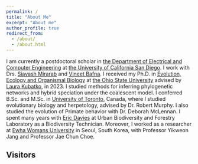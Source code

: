 ```yaml
---
permalink: /
title: "About Me"
excerpt: "About me"
author_profile: true
redirect_from: 
  - /about/
  - /about.html
---
```


<p>I am currently a postdoctoral scholar in <a href="https://ece.ucsd.edu">the Department of Electrical and Computer Engineering</a> at <a href="https://ucsd.edu">the University of California San Diego</a>. I work with Drs.  <a href="http://eceweb.ucsd.edu/~smirarab/">Siavash Mirarab</a> and  <a href="http://proteomics.ucsd.edu/vbafna/">Vineet Bafna</a>. I received my Ph.D. in <a href="https://eeob.osu.edu">Evolution, Ecology and Organismal Biology</a> at <a href="https://www.osu.edu">the Ohio State University</a> advised by <a href="https://www.asc.ohio-state.edu/kubatko.2/">Laura Kubatko</a>, in 2023. I studied methods for inferring phylogenetic networks and hybrid speciation under the coalescent model. I conferred B.Sc. and M.Sc. in <a href="https://www.utoronto.ca">University of Toronto</a>, Canada, where I studied evolutionary biology and herpetology, advised by Dr. Robert Murphy. I also studied the evolution of Primate behavior with Dr. Deborah McLennan. I spent many years with <a href="http://ericdavies.ca">Eric Davies</a> at Urban Biodiversity and Forestry Laboratory as a Biodiversity Technician. Moreover, I worked as a researcher at <a href="http://www.ewha.ac.kr">Ewha Womans University</a> in Seoul, South Korea, with Professor Yikweon Jang and Professor Jae Chun Choe. </p>


## Visitors

<p style="text-align:left"><script type="text/javascript" src="//rf.revolvermaps.com/0/0/6.js?i=5f7qb9psyf3&amp;m=2&amp;c=ff0000&amp;cr1=ffffff&amp;f=arial&amp;l=1&amp;s=300" async="async"></script> </p> 
